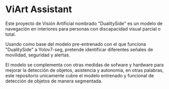 # ViArt Assistant
Este proyecto de Visión Artificial nombrado "DualitySide" es un modelo de navegación en interiores para personas 
con discapacidad visual parcial o total.

Usando como base del modelo pre-entrenado con el que funciona "DualitySide" a Yolov7-seg, pretende identificar diferentes
señales de movilidad, seguridad y alertas. 

El modelo se complementa con otras medidas de sofware y hardware para mejorar la detección de objetos, asistencia y 
autonomia, en otras palabras, este repositorio unicamente cubre el modelo entrenado y funcional de detección de objetos
de manera segmentada.
